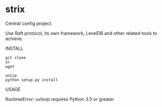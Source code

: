# strix
Central config project.

Use Raft protocol, its own framework, LevelDB and other related tools to achieve.

INSTALL

    git clone
    or
    wget

    unzip
    python setup.py install

USAGE

RuntimeError: uvloop requires Python 3.5 or greater
